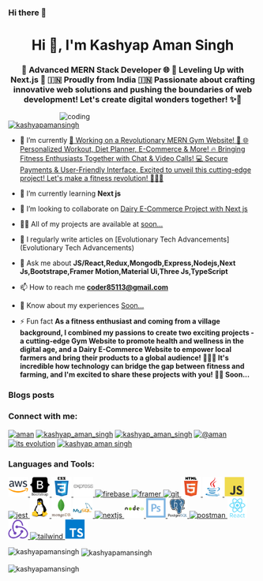 ### Hi there 👋
<h1 align="center">Hi 👋, I'm Kashyap Aman Singh</h1>
<h3 align="center">🚀 Advanced MERN Stack Developer 🌐 🌟 Leveling Up with Next.js 🚀 🇮🇳 Proudly from India 🇮🇳 Passionate about crafting innovative web solutions and pushing the boundaries of web development! Let's create digital wonders together! ✨🌟</h3>

<img align="right" alt="coding" width="400" src="[https://media.tenor.com/flflC6GFzO8AAAAM/sultan-alrefaei-programmer.gif](https://media.tenor.com/flflC6GFzO8AAAAM/sultan-alrefaei-programmer.gif)"> 
<p align="left"> <a href="https://github.com/ryo-ma/github-profile-trophy"><img src="https://github-profile-trophy.vercel.app/?username=kashyapamansingh" alt="kashyapamansingh" /></a> </p>

- 🔭 I’m currently [🚀 Working on a Revolutionary MERN Gym Website! 💪 🌐 Personalized Workout, Diet Planner, E-Commerce & More! 🔥 Bringing Fitness Enthusiasts Together with Chat & Video Calls! 💻 Secure Payments & User-Friendly Interface. Excited to unveil this cutting-edge project! Let's make a fitness revolution! 🏋️‍♂️✨](soon....)

- 🌱 I’m currently learning **Next js**

- 👯 I’m looking to collaborate on [Dairy E-Commerce Project with Next js](soon...)

- 👨‍💻 All of my projects are available at [soon...](soon...)

- 📝 I regularly write articles on [Evolutionary Tech Advancements](Evolutionary Tech Advancements)

- 💬 Ask me about **JS/React,Redux,Mongodb,Express,Nodejs,Next Js,Bootstrape,Framer Motion,Material Ui,Three Js,TypeScript**

- 📫 How to reach me **coder85113@gmail.com**

- 📄 Know about my experiences [Soon...](Soon...)

- ⚡ Fun fact **As a fitness enthusiast and coming from a village background, I combined my passions to create two exciting projects - a cutting-edge Gym Website to promote health and wellness in the digital age, and a Dairy E-Commerce Website to empower local farmers and bring their products to a global audience! 🏋️‍♂️🌾 It's incredible how technology can bridge the gap between fitness and farming, and I'm excited to share these projects with you! 🚀✨ Soon...**

### Blogs posts
<!-- BLOG-POST-LIST:START -->
<!-- BLOG-POST-LIST:END -->

<h3 align="left">Connect with me:</h3>
<p align="left">
<a href="https://dev.to/aman" target="blank"><img align="center" src="https://raw.githubusercontent.com/rahuldkjain/github-profile-readme-generator/master/src/images/icons/Social/devto.svg" alt="aman" height="30" width="40" /></a>
<a href="https://twitter.com/kashyap_aman_singh" target="blank"><img align="center" src="https://raw.githubusercontent.com/rahuldkjain/github-profile-readme-generator/master/src/images/icons/Social/twitter.svg" alt="kashyap_aman_singh" height="30" width="40" /></a>
<a href="https://linkedin.com/in/kashyap_aman_singh" target="blank"><img align="center" src="https://raw.githubusercontent.com/rahuldkjain/github-profile-readme-generator/master/src/images/icons/Social/linked-in-alt.svg" alt="kashyap_aman_singh" height="30" width="40" /></a>
<a href="https://medium.com/@aman" target="blank"><img align="center" src="https://raw.githubusercontent.com/rahuldkjain/github-profile-readme-generator/master/src/images/icons/Social/medium.svg" alt="@aman" height="30" width="40" /></a>
<a href="https://www.youtube.com/c/its evolution" target="blank"><img align="center" src="https://raw.githubusercontent.com/rahuldkjain/github-profile-readme-generator/master/src/images/icons/Social/youtube.svg" alt="its evolution" height="30" width="40" /></a>
<a href="https://www.leetcode.com/kashyap aman singh" target="blank"><img align="center" src="https://raw.githubusercontent.com/rahuldkjain/github-profile-readme-generator/master/src/images/icons/Social/leet-code.svg" alt="kashyap aman singh" height="30" width="40" /></a>
</p>

<h3 align="left">Languages and Tools:</h3>
<p align="left"> <a href="https://aws.amazon.com" target="_blank" rel="noreferrer"> <img src="https://raw.githubusercontent.com/devicons/devicon/master/icons/amazonwebservices/amazonwebservices-original-wordmark.svg" alt="aws" width="40" height="40"/> </a> <a href="https://getbootstrap.com" target="_blank" rel="noreferrer"> <img src="https://raw.githubusercontent.com/devicons/devicon/master/icons/bootstrap/bootstrap-plain-wordmark.svg" alt="bootstrap" width="40" height="40"/> </a> <a href="https://www.w3schools.com/css/" target="_blank" rel="noreferrer"> <img src="https://raw.githubusercontent.com/devicons/devicon/master/icons/css3/css3-original-wordmark.svg" alt="css3" width="40" height="40"/> </a> <a href="https://expressjs.com" target="_blank" rel="noreferrer"> <img src="https://raw.githubusercontent.com/devicons/devicon/master/icons/express/express-original-wordmark.svg" alt="express" width="40" height="40"/> </a> <a href="https://firebase.google.com/" target="_blank" rel="noreferrer"> <img src="https://www.vectorlogo.zone/logos/firebase/firebase-icon.svg" alt="firebase" width="40" height="40"/> </a> <a href="https://www.framer.com/" target="_blank" rel="noreferrer"> <img src="https://www.vectorlogo.zone/logos/framer/framer-icon.svg" alt="framer" width="40" height="40"/> </a> <a href="https://git-scm.com/" target="_blank" rel="noreferrer"> <img src="https://www.vectorlogo.zone/logos/git-scm/git-scm-icon.svg" alt="git" width="40" height="40"/> </a> <a href="https://www.w3.org/html/" target="_blank" rel="noreferrer"> <img src="https://raw.githubusercontent.com/devicons/devicon/master/icons/html5/html5-original-wordmark.svg" alt="html5" width="40" height="40"/> </a> <a href="https://www.java.com" target="_blank" rel="noreferrer"> <img src="https://raw.githubusercontent.com/devicons/devicon/master/icons/java/java-original.svg" alt="java" width="40" height="40"/> </a> <a href="https://developer.mozilla.org/en-US/docs/Web/JavaScript" target="_blank" rel="noreferrer"> <img src="https://raw.githubusercontent.com/devicons/devicon/master/icons/javascript/javascript-original.svg" alt="javascript" width="40" height="40"/> </a> <a href="https://jestjs.io" target="_blank" rel="noreferrer"> <img src="https://www.vectorlogo.zone/logos/jestjsio/jestjsio-icon.svg" alt="jest" width="40" height="40"/> </a> <a href="https://www.linux.org/" target="_blank" rel="noreferrer"> <img src="https://raw.githubusercontent.com/devicons/devicon/master/icons/linux/linux-original.svg" alt="linux" width="40" height="40"/> </a> <a href="https://www.mongodb.com/" target="_blank" rel="noreferrer"> <img src="https://raw.githubusercontent.com/devicons/devicon/master/icons/mongodb/mongodb-original-wordmark.svg" alt="mongodb" width="40" height="40"/> </a> <a href="https://www.mysql.com/" target="_blank" rel="noreferrer"> <img src="https://raw.githubusercontent.com/devicons/devicon/master/icons/mysql/mysql-original-wordmark.svg" alt="mysql" width="40" height="40"/> </a> <a href="https://nextjs.org/" target="_blank" rel="noreferrer"> <img src="https://cdn.worldvectorlogo.com/logos/nextjs-2.svg" alt="nextjs" width="40" height="40"/> </a> <a href="https://nodejs.org" target="_blank" rel="noreferrer"> <img src="https://raw.githubusercontent.com/devicons/devicon/master/icons/nodejs/nodejs-original-wordmark.svg" alt="nodejs" width="40" height="40"/> </a> <a href="https://www.photoshop.com/en" target="_blank" rel="noreferrer"> <img src="https://raw.githubusercontent.com/devicons/devicon/master/icons/photoshop/photoshop-line.svg" alt="photoshop" width="40" height="40"/> </a> <a href="https://www.postgresql.org" target="_blank" rel="noreferrer"> <img src="https://raw.githubusercontent.com/devicons/devicon/master/icons/postgresql/postgresql-original-wordmark.svg" alt="postgresql" width="40" height="40"/> </a> <a href="https://postman.com" target="_blank" rel="noreferrer"> <img src="https://www.vectorlogo.zone/logos/getpostman/getpostman-icon.svg" alt="postman" width="40" height="40"/> </a> <a href="https://reactjs.org/" target="_blank" rel="noreferrer"> <img src="https://raw.githubusercontent.com/devicons/devicon/master/icons/react/react-original-wordmark.svg" alt="react" width="40" height="40"/> </a> <a href="https://redux.js.org" target="_blank" rel="noreferrer"> <img src="https://raw.githubusercontent.com/devicons/devicon/master/icons/redux/redux-original.svg" alt="redux" width="40" height="40"/> </a> <a href="https://tailwindcss.com/" target="_blank" rel="noreferrer"> <img src="https://www.vectorlogo.zone/logos/tailwindcss/tailwindcss-icon.svg" alt="tailwind" width="40" height="40"/> </a> <a href="https://www.typescriptlang.org/" target="_blank" rel="noreferrer"> <img src="https://raw.githubusercontent.com/devicons/devicon/master/icons/typescript/typescript-original.svg" alt="typescript" width="40" height="40"/> </a> </p>

<p><img align="left" src="https://github-readme-stats.vercel.app/api/top-langs?username=kashyapamansingh&show_icons=true&locale=en&layout=compact" alt="kashyapamansingh" /></p>

<p>&nbsp;<img align="center" src="https://github-readme-stats.vercel.app/api?username=kashyapamansingh&show_icons=true&locale=en" alt="kashyapamansingh" /></p>

<p><img align="center" src="https://github-readme-streak-stats.herokuapp.com/?user=kashyapamansingh&" alt="kashyapamansingh" /></p>
